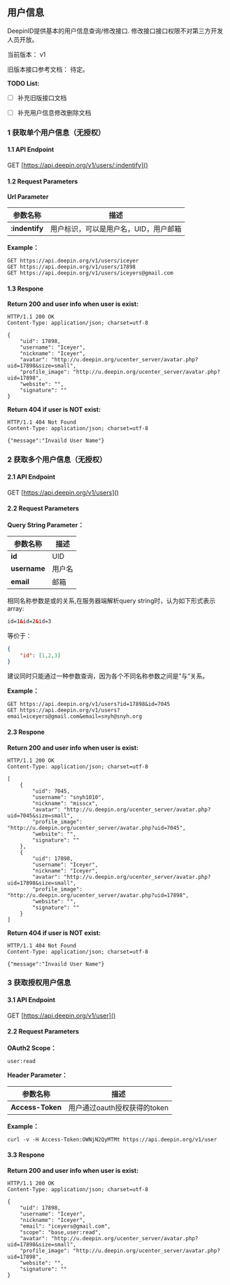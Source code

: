 <!--Meta
category:DeepinID
title:用户信息
DO NOT Delete Meta Above -->

##  用户信息

DeepinID提供基本的用户信息查询/修改接口. 修改接口接口权限不对第三方开发人员开放。

当前版本： v1

旧版本接口参考文档： 待定。

**TODO List:**

- [ ] 补充旧版接口文档
- [ ] 补充用户信息修改删除文档



### 1 获取单个用户信息（无授权）

#### 1.1 API Endpoint

GET [https://api.deepin.org/v1/users/:indentify]()

#### 1.2 Request Parameters

**Url Parameter**

| 参数名称        | 描述        |
|----------------|-------------|
| **:indentify** | 用户标识，可以是用户名，UID，用户邮箱  |


**Example：**

```http
GET https://api.deepin.org/v1/users/iceyer
GET https://api.deepin.org/v1/users/17898
GET https://api.deepin.org/v1/users/iceyers@gmail.com
```

#### 1.3 Respone

**Return 200 and user info when user is exist:**

```http
HTTP/1.1 200 OK
Content-Type: application/json; charset=utf-8

{
    "uid": 17898,
    "username": "Iceyer",
    "nickname": "Iceyer",
    "avatar": "http://u.deepin.org/ucenter_server/avatar.php?uid=17898&size=small",
    "profile_image": "http://u.deepin.org/ucenter_server/avatar.php?uid=17898",
    "website": "",
    "signature": ""
}
```

**Return 404 if user is NOT exist:**

```http
HTTP/1.1 404 Not Found
Content-Type: application/json; charset=utf-8

{"message":"Invaild User Name"}

```

### 2 获取多个用户信息（无授权）

#### 2.1 API Endpoint

GET [https://api.deepin.org/v1/users]()

#### 2.2 Request Parameters

**Query String Parameter：**

| 参数名称        | 描述        |
|----------------|-------------|
| **id** | UID  |
| **username** | 用户名  |
| **email** | 邮箱  |

相同名称参数是或的关系,在服务器端解析query string时，认为如下形式表示array:

```html
id=1&id=2&id=3
```
等价于：
```json
{
	"id": [1,2,3]
}
```

建议同时只能通过一种参数查询，因为各个不同名称参数之间是”与“关系。


**Example：**

```http
GET https://api.deepin.org/v1/users?id=17898&id=7045
GET https://api.deepin.org/v1/users?email=iceyers@gmail.com&email=snyh@snyh.org
```

#### 2.3 Respone

**Return 200 and user info when user is exist:**

```http
HTTP/1.1 200 OK
Content-Type: application/json; charset=utf-8

[
    {
        "uid": 7045,
        "username": "snyh1010",
        "nickname": "misscx",
        "avatar": "http://u.deepin.org/ucenter_server/avatar.php?uid=7045&size=small",
        "profile_image": "http://u.deepin.org/ucenter_server/avatar.php?uid=7045",
        "website": "",
        "signature": ""
    },
    {
        "uid": 17898,
        "username": "Iceyer",
        "nickname": "Iceyer",
        "avatar": "http://u.deepin.org/ucenter_server/avatar.php?uid=17898&size=small",
        "profile_image": "http://u.deepin.org/ucenter_server/avatar.php?uid=17898",
        "website": "",
        "signature": ""
    }
]
```

**Return 404 if user is NOT exist:**

```http
HTTP/1.1 404 Not Found
Content-Type: application/json; charset=utf-8

{"message":"Invaild User Name"}

```

### 3 获取授权用户信息

#### 3.1 API Endpoint

GET [https://api.deepin.org/v1/user]()

#### 2.2 Request Parameters

**OAuth2 Scope：**

```
user:read
```

**Header Parameter：**

| 参数名称          | 描述        |
|----------------  |-------------|
| **Access-Token** | 用户通过oauth授权获得的token |


**Example：**

````
curl -v -H Access-Token:OWNjN2QyMTMt https://api.deepin.org/v1/user
````

#### 3.3 Respone

**Return 200 and user info when user is exist:**

```http
HTTP/1.1 200 OK
Content-Type: application/json; charset=utf-8

{
    "uid": 17898,
    "username": "Iceyer",
    "nickname": "Iceyer",
    "email": "iceyers@gmail.com",
    "scope": "base,user:read",
    "avatar": "http://u.deepin.org/ucenter_server/avatar.php?uid=17898&size=small",
    "profile_image": "http://u.deepin.org/ucenter_server/avatar.php?uid=17898",
    "website": "",
    "signature": ""
}
```